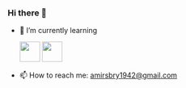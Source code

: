 ### Hi there 👋

- 🌱 I’m currently learning 

     <img src="https://cdn.jsdelivr.net/gh/devicons/devicon/icons/python/python-original.svg" width="40" height="40"/> <img src="https://cdn.jsdelivr.net/gh/devicons/devicon/icons/bash/bash-original.svg" width="40" height="40"/>
- 📫 How to reach me: amirsbry1942@gmail.com
